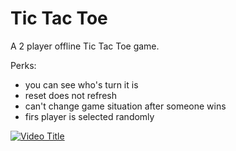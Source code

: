 # Tic Tac Toe

A 2 player offline Tic Tac Toe game.

Perks:
* you can see who's turn it is
* reset does not refresh
* can't change game situation after someone wins
* firs player is selected randomly

[![Video Title](https://upload.wikimedia.org/wikipedia/commons/thumb/3/32/Tic_tac_toe.svg/800px-Tic_tac_toe.svg.png)]([https://www.youtube.com/watch?v=VIDEO_ID](https://youtube.com/shorts/yWJAar3X9MU) "Tic Tac Toe")
